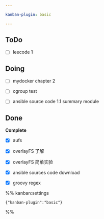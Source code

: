 ```yaml
---

kanban-plugin: basic

---
```


## ToDo

- [ ] leecode 1


## Doing

- [ ] mydocker chapter 2
- [ ] cgroup test
- [ ] ansible source code 1.1  summary module


## Done

**Complete**
- [x] aufs
- [x] overlayFS  了解
- [x] overlayFS 简单实验
- [x] ansible sources code download
- [x] groovy  regex




%% kanban:settings
```
{"kanban-plugin":"basic"}
```
%%